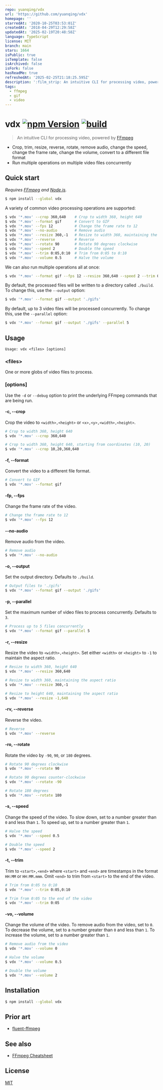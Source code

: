 ```yaml
---
repo: yuanqing/vdx
url: 'https://github.com/yuanqing/vdx'
homepage: ''
starredAt: '2020-10-25T03:53:01Z'
createdAt: '2018-04-29T12:29:58Z'
updatedAt: '2025-02-19T20:48:58Z'
language: TypeScript
license: MIT
branch: main
stars: 1664
isPublic: true
isTemplate: false
isArchived: false
isFork: false
hasReadMe: true
refreshedAt: '2025-02-25T21:18:25.595Z'
description: ':film_strip: An intuitive CLI for processing video, powered by FFmpeg'
tags:
  - ffmpeg
  - gif
  - video
---
```


# vdx [![npm Version](https://img.shields.io/npm/v/vdx?cacheSeconds=1800)](https://www.npmjs.org/package/vdx) [![build](https://github.com/yuanqing/vdx/workflows/build/badge.svg)](https://github.com/yuanqing/vdx/actions?query=workflow%3Abuild)

> An intuitive CLI for processing video, powered by [FFmpeg](https://ffmpeg.org)

- Crop, trim, resize, reverse, rotate, remove audio, change the speed, change the frame rate, change the volume, convert to a different file format
- Run multiple operations on multiple video files concurrently

## Quick start

*Requires [FFmpeg](https://ffmpeg.org) and [Node.js](https://nodejs.org).*

```sh
$ npm install --global vdx
```

A variety of common video processing operations are supported:

```sh
$ vdx '*.mov' --crop 360,640    # Crop to width 360, height 640
$ vdx '*.mov' --format gif      # Convert to GIF
$ vdx '*.mov' --fps 12          # Change the frame rate to 12
$ vdx '*.mov' --no-audio        # Remove audio
$ vdx '*.mov' --resize 360,-1   # Resize to width 360, maintaining the aspect ratio
$ vdx '*.mov' --reverse         # Reverse
$ vdx '*.mov' --rotate 90       # Rotate 90 degrees clockwise
$ vdx '*.mov' --speed 2         # Double the speed
$ vdx '*.mov' --trim 0:05,0:10  # Trim from 0:05 to 0:10
$ vdx '*.mov' --volume 0.5      # Halve the volume
```

We can also run multiple operations all at once:

```sh
$ vdx '*.mov' --format gif --fps 12 --resize 360,640 --speed 2 --trim 0:05,0:10
```

By default, the processed files will be written to a directory called `./build`. To change this, use the `--output` option:

```sh
$ vdx '*.mov' --format gif --output './gifs'
```

By default, up to 3 video files will be processed concurrently. To change this, use the `--parallel` option:

```sh
$ vdx '*.mov' --format gif --output './gifs' --parallel 5
```

## Usage

```
Usage: vdx <files> [options]
```

### &lt;files&gt;

One or more globs of video files to process.

### [options]

Use the `-d` or `--debug` option to print the underlying FFmpeg commands that are being run.

#### -c, --crop

Crop the video to `<width>,<height>` or `<x>,<y>,<width>,<height>`.

```sh
# Crop to width 360, height 640
$ vdx '*.mov' --crop 360,640

# Crop to width 360, height 640, starting from coordinates (10, 20)
$ vdx '*.mov' --crop 10,20,360,640
```

#### -f, --format

Convert the video to a different file format.

```sh
# Convert to GIF
$ vdx '*.mov' --format gif
```

#### -fp, --fps

Change the frame rate of the video.

```sh
# Change the frame rate to 12
$ vdx '*.mov' --fps 12
```

#### --no-audio

Remove audio from the video.

```sh
# Remove audio
$ vdx '*.mov' --no-audio
```

#### -o, --output

Set the output directory. Defaults to `./build`.

```sh
# Output files to './gifs'
$ vdx '*.mov' --format gif --output './gifs'
```

#### -p, --parallel

Set the maximum number of video files to process concurrently. Defaults to `3`.

```sh
# Process up to 5 files concurrently
$ vdx '*.mov' --format gif --parallel 5
```

#### -r, --resize

Resize the video to `<width>,<height>`. Set either `<width>` or `<height>` to `-1` to maintain the aspect ratio.

```sh
# Resize to width 360, height 640
$ vdx '*.mov' --resize 360,640

# Resize to width 360, maintaining the aspect ratio
$ vdx '*.mov' --resize 360,-1

# Resize to height 640, maintaining the aspect ratio
$ vdx '*.mov' --resize -1,640
```

#### -rv, --reverse

Reverse the video.

```sh
# Reverse
$ vdx '*.mov' --reverse
```

#### -ro, --rotate

Rotate the video by `-90`, `90`, or `180` degrees.

```sh
# Rotate 90 degrees clockwise
$ vdx '*.mov' --rotate 90

# Rotate 90 degrees counter-clockwise
$ vdx '*.mov' --rotate -90

# Rotate 180 degrees
$ vdx '*.mov' --rotate 180
```

#### -s, --speed

Change the speed of the video. To slow down, set to a number greater than `0` and less than `1`. To speed up, set to a number greater than `1`.

```sh
# Halve the speed
$ vdx '*.mov' --speed 0.5

# Double the speed
$ vdx '*.mov' --speed 2
```

#### -t, --trim

Trim to `<start>,<end>` where `<start>` and `<end>` are timestamps in the format `HH:MM` or `HH:MM.mmm`. Omit `<end>` to trim from `<start>` to the end of the video.

```sh
# Trim from 0:05 to 0:10
$ vdx '*.mov' --trim 0:05,0:10

# Trim from 0:05 to the end of the video
$ vdx '*.mov' --trim 0:05
```

#### -vo, --volume

Change the volume of the video. To remove audio from the video, set to `0`. To decrease the volume, set to a number greater than `0` and less than `1`. To increase the volume, set to a number greater than `1`.

```sh
# Remove audio from the video
$ vdx '*.mov' --volume 0

# Halve the volume
$ vdx '*.mov' --volume 0.5

# Double the volume
$ vdx '*.mov' --volume 2
```

## Installation

```sh
$ npm install --global vdx
```

## Prior art

- [fluent-ffmpeg](https://github.com/fluent-ffmpeg/node-fluent-ffmpeg)

## See also

- [FFmpeg Cheatsheet](https://github.com/yuanqing/ffmpeg-cheatsheet)

## License

[MIT](/LICENSE.md)
